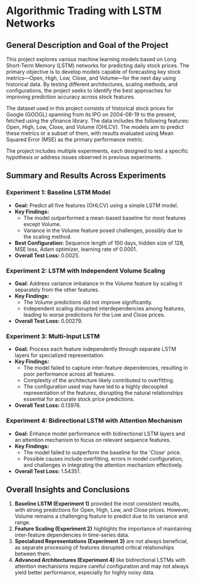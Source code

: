 # Algorithmic Trading with LSTM Networks
## General Description and Goal of the Project

This project explores various machine learning models based on Long Short-Term Memory (LSTM) networks for predicting daily stock prices. The primary objective is to develop models capable of forecasting key stock metrics—Open, High, Low, Close, and Volume—for the next day using historical data. By testing different architectures, scaling methods, and configurations, the project seeks to identify the best approaches for improving prediction accuracy across stock features.

The dataset used in this project consists of historical stock prices for Google (GOOGL) spanning from its IPO on 2004-08-19 to the present, fetched using the yfinance library. The data includes the following features: Open, High, Low, Close, and Volume (OHLCV). The models aim to predict these metrics or a subset of them, with results evaluated using Mean Squared Error (MSE) as the primary performance metric.

The project includes multiple experiments, each designed to test a specific hypothesis or address issues observed in previous experiments.

## Summary and Results Across Experiments
### Experiment 1: Baseline LSTM Model

- **Goal:** Predict all five features (OHLCV) using a simple LSTM model.
- **Key Findings:**
    - The model outperformed a mean-based baseline for most features except Volume.
    - Variance in the Volume feature posed challenges, possibly due to the scaling method.
- **Best Configuration:** Sequence length of 100 days, hidden size of 128, MSE loss, Adam optimizer, learning rate of 0.0001.
- **Overall Test Loss:** 0.0025.

### Experiment 2: LSTM with Independent Volume Scaling

- **Goal:** Address variance imbalance in the Volume feature by scaling it separately from the other features.
- **Key Findings:**
    - The Volume predictions did not improve significantly.
    - Independent scaling disrupted interdependencies among features, leading to worse predictions for the Low and Close prices.
- **Overall Test Loss:** 0.00279.

### Experiment 3: Multi-Input LSTM

- **Goal:** Process each feature independently through separate LSTM layers for specialized representation.
- **Key Findings:**
    - The model failed to capture inter-feature dependencies, resulting in poor performance across all features.
    - Complexity of the architecture likely contributed to overfitting.
    - The configuration used may have led to a highly decoupled representation of the features, disrupting the natural relationships essential for accurate stock price predictions.
- **Overall Test Loss:** 0.13976.

### Experiment 4: Bidirectional LSTM with Attention Mechanism

- **Goal:** Enhance model performance with bidirectional LSTM layers and an attention mechanism to focus on relevant sequence features.
- **Key Findings:**
    - The model failed to outperform the baseline for the 'Close' price.
    - Possible causes include overfitting, errors in model configuration, and challenges in integrating the attention mechanism effectively.
- **Overall Test Loss:** 1.54351.

## Overall Insights and Conclusions

1. **Baseline LSTM (Experiment 1)** provided the most consistent results, with strong predictions for Open, High, Low, and Close prices. However, Volume remains a challenging feature to predict due to its variance and range.
2. **Feature Scaling (Experiment 2)** highlights the importance of maintaining inter-feature dependencies in time-series data.
3. **Specialized Representations (Experiment 3)** are not always beneficial, as separate processing of features disrupted critical relationships between them.
4. **Advanced Architectures (Experiment 4)** like bidirectional LSTMs with attention mechanisms require careful configuration and may not always yield better performance, especially for highly noisy data.
